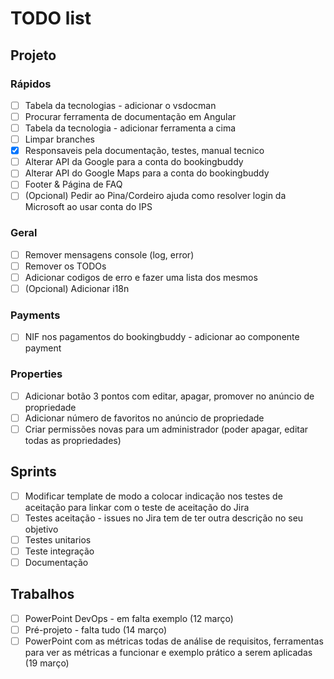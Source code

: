 # TODO list

## Projeto

### Rápidos
- [ ] Tabela da tecnologias - adicionar o vsdocman  
- [ ] Procurar ferramenta de documentação em Angular  
- [ ] Tabela da tecnologia - adicionar ferramenta a cima  
- [ ] Limpar branches  
- [X] Responsaveis pela documentação, testes, manual tecnico  
- [ ] Alterar API da Google para a conta do bookingbuddy  
- [ ] Alterar API do Google Maps para a conta do bookingbuddy  
- [ ] Footer & Página de FAQ   
- [ ] (Opcional) Pedir ao Pina/Cordeiro ajuda como resolver login da Microsoft ao usar conta do IPS

### Geral
- [ ] Remover mensagens console (log, error)  
- [ ] Remover os TODOs  
- [ ] Adicionar codigos de erro e fazer uma lista dos mesmos  
- [ ] (Opcional) Adicionar i18n  

### Payments
- [ ] NIF nos pagamentos do bookingbuddy - adicionar ao componente payment  

### Properties
- [ ] Adicionar botão 3 pontos com editar, apagar, promover no anúncio de propriedade  
- [ ] Adicionar número de favoritos no anúncio de propriedade  
- [ ] Criar permissões novas para um administrador (poder apagar, editar todas as propriedades) 

## Sprints
- [ ] Modificar template de modo a colocar indicação nos testes de aceitação para linkar com o teste de aceitação do Jira
- [ ] Testes aceitação - issues no Jira tem de ter outra descrição no seu objetivo  
- [ ] Testes unitarios  
- [ ] Teste integração  
- [ ] Documentação  

## Trabalhos
- [ ] PowerPoint DevOps - em falta exemplo (12 março)  
- [ ] Pré-projeto - falta tudo (14 março)  
- [ ] PowerPoint com as métricas todas de análise de requisitos, ferramentas para ver as métricas a funcionar e exemplo prático a serem aplicadas (19 março) 